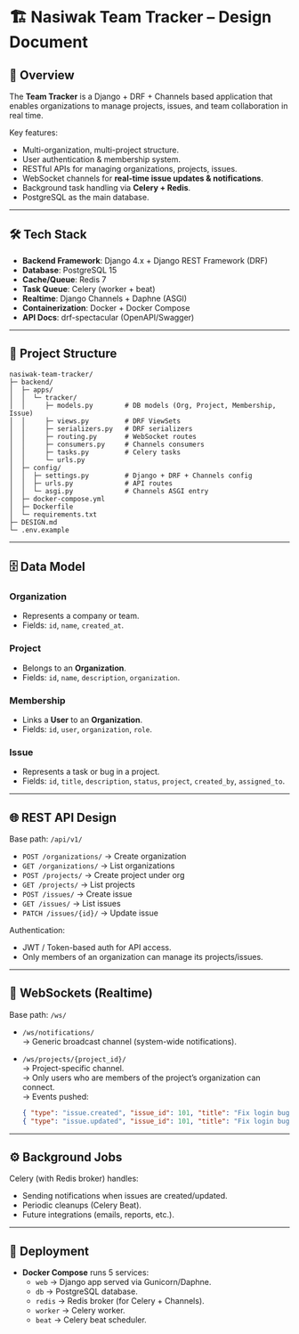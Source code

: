 # 🏗️ Nasiwak Team Tracker – Design Document

## 📌 Overview
The **Team Tracker** is a Django + DRF + Channels based application that enables organizations to manage projects, issues, and team collaboration in real time.  

Key features:
- Multi-organization, multi-project structure.
- User authentication & membership system.
- RESTful APIs for managing organizations, projects, issues.
- WebSocket channels for **real-time issue updates & notifications**.
- Background task handling via **Celery + Redis**.
- PostgreSQL as the main database.

---

## 🛠️ Tech Stack

- **Backend Framework**: Django 4.x + Django REST Framework (DRF)  
- **Database**: PostgreSQL 15  
- **Cache/Queue**: Redis 7  
- **Task Queue**: Celery (worker + beat)  
- **Realtime**: Django Channels + Daphne (ASGI)  
- **Containerization**: Docker + Docker Compose  
- **API Docs**: drf-spectacular (OpenAPI/Swagger)  

---

## 📂 Project Structure

```
nasiwak-team-tracker/
├─ backend/
│  ├─ apps/
│  │  └─ tracker/
│  │     ├─ models.py        # DB models (Org, Project, Membership, Issue)
│  │     ├─ views.py         # DRF ViewSets
│  │     ├─ serializers.py   # DRF serializers
│  │     ├─ routing.py       # WebSocket routes
│  │     ├─ consumers.py     # Channels consumers
│  │     ├─ tasks.py         # Celery tasks
│  │     └─ urls.py
│  ├─ config/
│  │  ├─ settings.py         # Django + DRF + Channels config
│  │  ├─ urls.py             # API routes
│  │  └─ asgi.py             # Channels ASGI entry
│  ├─ docker-compose.yml
│  ├─ Dockerfile
│  └─ requirements.txt
├─ DESIGN.md
└─ .env.example
```

---

## 🗄️ Data Model

### Organization
- Represents a company or team.
- Fields: `id`, `name`, `created_at`.

### Project
- Belongs to an **Organization**.
- Fields: `id`, `name`, `description`, `organization`.

### Membership
- Links a **User** to an **Organization**.
- Fields: `id`, `user`, `organization`, `role`.

### Issue
- Represents a task or bug in a project.
- Fields: `id`, `title`, `description`, `status`, `project`, `created_by`, `assigned_to`.

---

## 🌐 REST API Design

Base path: `/api/v1/`

- `POST /organizations/` → Create organization  
- `GET /organizations/` → List organizations  
- `POST /projects/` → Create project under org  
- `GET /projects/` → List projects  
- `POST /issues/` → Create issue  
- `GET /issues/` → List issues  
- `PATCH /issues/{id}/` → Update issue  

Authentication:
- JWT / Token-based auth for API access.  
- Only members of an organization can manage its projects/issues.

---

## 🔌 WebSockets (Realtime)

Base path: `/ws/`

- `/ws/notifications/`  
  → Generic broadcast channel (system-wide notifications).  

- `/ws/projects/{project_id}/`  
  → Project-specific channel.  
  → Only users who are members of the project’s organization can connect.  
  → Events pushed:
  ```json
  { "type": "issue.created", "issue_id": 101, "title": "Fix login bug" }
  { "type": "issue.updated", "issue_id": 101, "title": "Fix login bug", "status": "in_progress" }
  ```

---

## ⚙️ Background Jobs

Celery (with Redis broker) handles:
- Sending notifications when issues are created/updated.
- Periodic cleanups (Celery Beat).
- Future integrations (emails, reports, etc.).

---

## 🚀 Deployment

- **Docker Compose** runs 5 services:  
  - `web` → Django app served via Gunicorn/Daphne.  
  - `db` → PostgreSQL database.  
  - `redis` → Redis broker (for Celery + Channels).  
  - `worker` → Celery worker.  
  - `beat` → Celery beat scheduler.  


